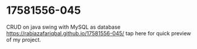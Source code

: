 # 17581556-045
CRUD on java swing with MySQL as database 
 https://rabiazafariqbal.github.io/17581556-045/ tap here for quick preview of my project.
